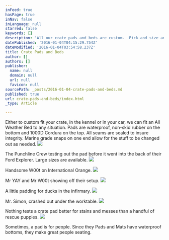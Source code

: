 ```yaml
---
inFeed: true
hasPage: true
inNav: false
inLanguage: null
starred: false
keywords: []
description: 'All our crate pads and beds are custom.  Pick and size and color to fit your needs!'
datePublished: '2016-01-04T04:15:29.754Z'
dateModified: '2016-01-04T03:54:58.237Z'
title: Crate Pads and Beds
author: []
authors: []
publisher:
  name: null
  domain: null
  url: null
  favicon: null
sourcePath: _posts/2016-01-04-crate-pads-and-beds.md
published: true
url: crate-pads-and-beds/index.html
_type: Article

---
```

Either to custom fit your crate, in the kennel or in your car, we can fit an All Weather Bed to any situation. Pads are waterproof, non-skid rubber on the bottom and 1000D Cordura on the top. All seams are sealed to insure integrity.  Marine grade snaps on one end allow for the stuff to be changed out as needed.
![](https://the-grid-user-content.s3-us-west-2.amazonaws.com/914b96c7-cc41-4813-829b-49b1abc3a7bf.jpg)

The Punchline Crew testing out the pad before it went into the back of their Ford Explorer.  Large sizes are available.
![](https://the-grid-user-content.s3-us-west-2.amazonaws.com/9a7ccb4f-8c18-4fb7-9d5b-cdd4b92e9f30.jpg)

Handsome W00t on International Orange.
![](https://the-grid-user-content.s3-us-west-2.amazonaws.com/7ee34b20-3857-4221-bd2f-ab3982d357e0.jpg)

Mr YAY and Mr W00t showing off their setup.
![](https://the-grid-user-content.s3-us-west-2.amazonaws.com/6f329eb3-82ab-4ae0-b214-07439e46efa5.jpg)

A little padding for ducks in the infirmary.
![](https://the-grid-user-content.s3-us-west-2.amazonaws.com/1224f2c5-ebe5-4852-9ab1-5c132c195082.jpg)

Mr. Simon, crashed out under the worktable.
![](https://the-grid-user-content.s3-us-west-2.amazonaws.com/af2fe8f0-c7d8-4966-b767-67d52b252854.jpg)

Nothing tests a crate pad better for stains and messes than a handful of rescue puppies.
![](https://the-grid-user-content.s3-us-west-2.amazonaws.com/fe048639-ef21-400f-8369-04853cba949f.jpg)

Sometimes, a pad is for people. Since they Pads and Mats have waterproof bottoms, they make great people seating.